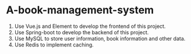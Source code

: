 # A-book-management-system

1. Use Vue.js and Element to develop the frontend of this project.
2. Use Spring-boot to develop the backend of this project. 
3. Use MySQL to store user information, book information and other data.
4. Use Redis to implement caching.

